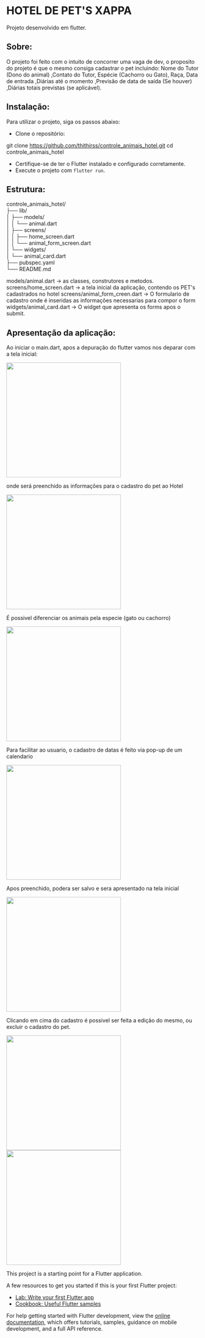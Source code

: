 # HOTEL DE PET'S XAPPA

Projeto desenvolvido em flutter. 

## Sobre:

O projeto foi feito com o intuito de concorrer uma vaga de dev, o proposito do projeto é que o mesmo consiga cadastrar o pet incluindo: Nome do Tutor (Dono do animal) 
,Contato do Tutor, Espécie (Cachorro ou Gato), Raça, Data de entrada ,Diárias até o momento ,Previsão de data de saída (Se houver) ,Diárias totais previstas (se aplicável).

## Instalação: 

Para utilizar o projeto, siga os passos abaixo:

- Clone o repositório:

git clone https://github.com/thithirss/controle_animais_hotel.git
cd controle_animais_hotel

- Certifique-se de ter o Flutter instalado e configurado corretamente.
- Execute o projeto com `flutter run`.

## Estrutura:

controle_animais_hotel/ <br />
├── lib/ <br />
│   ├── models/ <br />
│   │   └── animal.dart <br />
│   ├── screens/ <br />
│   │   ├── home_screen.dart <br />
│   │   └── animal_form_screen.dart <br />
│   └── widgets/ <br />
│       └── animal_card.dart <br />
├── pubspec.yaml <br />
└── README.md <br />

models/animal.dart -> as classes, construtores e metodos.
screens/home_screen.dart -> a tela inicial da aplicação, contendo os PET's cadastrados no hotel
screens/animal_form_creen.dart ->  O formulario de cadastro onde é inseridas as informações necessarias para compor o form
widgets/animal_card.dart -> O widget que apresenta os forms apos o submit.


## Apresentação da aplicação:

Ao iniciar o main.dart, apos a depuração do flutter vamos nos deparar com a tela inicial:

<img src = "https://github.com/thithirss/controle_animais_hotel/assets/92064189/cc161092-25ba-4ef1-99e4-2d6b5dbba6a3" width = "300" >





onde será preenchido as informações para o cadastro do pet ao Hotel

<img src = "https://github.com/thithirss/controle_animais_hotel/assets/92064189/d19e4737-0302-41ee-b78d-d5d7a7fa25c4" width= "300">

É possivel diferenciar os animais pela especie (gato ou cachorro)

<img src = "https://github.com/thithirss/controle_animais_hotel/assets/92064189/e0aa5753-a003-4062-8306-436e98dbaa10" width = "300">

Para facilitar ao usuario, o cadastro de datas é feito via pop-up de um calendario 

<img src = "https://github.com/thithirss/controle_animais_hotel/assets/92064189/1908086d-3f9f-4849-918d-e1e6e2226d64" width = "300">

Apos preenchido, podera ser salvo e sera apresentado na tela inicial

<img src = "https://github.com/thithirss/controle_animais_hotel/assets/92064189/47ae24ad-2f02-4f75-8099-d44709a7b365" width = "300">

Clicando em cima do cadastro é possivel ser feita a edição do mesmo, ou excluir o cadastro do pet.

<img src = "https://github.com/thithirss/controle_animais_hotel/assets/92064189/a4565e51-6ba1-4aaa-9073-32e87d545d07" width = "300">

<img src = "https://github.com/thithirss/controle_animais_hotel/assets/92064189/72be6336-bb49-45b0-a917-9b7fbf2c1e0a" width = "300">






This project is a starting point for a Flutter application.

A few resources to get you started if this is your first Flutter project:

- [Lab: Write your first Flutter app](https://docs.flutter.dev/get-started/codelab)
- [Cookbook: Useful Flutter samples](https://docs.flutter.dev/cookbook)

For help getting started with Flutter development, view the
[online documentation](https://docs.flutter.dev/), which offers tutorials,
samples, guidance on mobile development, and a full API reference.
